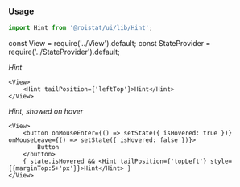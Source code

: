 ### Usage

```js
import Hint from '@roistat/ui/lib/Hint';
```

const View = require('../View').default;
const StateProvider = require('../StateProvider').default;

*Hint*

    <View>
        <Hint tailPosition={'leftTop'}>Hint</Hint>
    </View>

*Hint, showed on hover*

    <View>
        <button onMouseEnter={() => setState({ isHovered: true })} onMouseLeave={() => setState({ isHovered: false })}>
            Button
        </button>    
        { state.isHovered && <Hint tailPosition={'topLeft'} style={{marginTop:5+'px'}}>Hint</Hint> }
    </View>